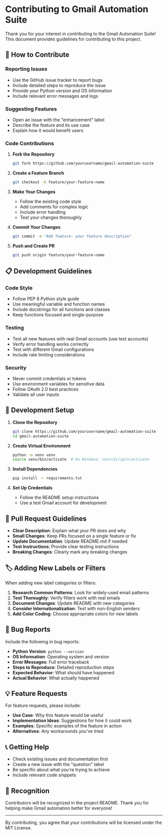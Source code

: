 # Contributing to Gmail Automation Suite

Thank you for your interest in contributing to the Gmail Automation Suite! This document provides guidelines for contributing to this project.

## 🤝 How to Contribute

### Reporting Issues
- Use the GitHub issue tracker to report bugs
- Include detailed steps to reproduce the issue
- Provide your Python version and OS information
- Include relevant error messages and logs

### Suggesting Features
- Open an issue with the "enhancement" label
- Describe the feature and its use case
- Explain how it would benefit users

### Code Contributions

1. **Fork the Repository**
   ```bash
   git fork https://github.com/yourusername/gmail-automation-suite
   ```

2. **Create a Feature Branch**
   ```bash
   git checkout -b feature/your-feature-name
   ```

3. **Make Your Changes**
   - Follow the existing code style
   - Add comments for complex logic
   - Include error handling
   - Test your changes thoroughly

4. **Commit Your Changes**
   ```bash
   git commit -m "Add feature: your feature description"
   ```

5. **Push and Create PR**
   ```bash
   git push origin feature/your-feature-name
   ```

## 📋 Development Guidelines

### Code Style
- Follow PEP 8 Python style guide
- Use meaningful variable and function names
- Include docstrings for all functions and classes
- Keep functions focused and single-purpose

### Testing
- Test all new features with real Gmail accounts (use test accounts)
- Verify error handling works correctly
- Test with different Gmail configurations
- Include rate limiting considerations

### Security
- Never commit credentials or tokens
- Use environment variables for sensitive data
- Follow OAuth 2.0 best practices
- Validate all user inputs

## 🔧 Development Setup

1. **Clone the Repository**
   ```bash
   git clone https://github.com/yourusername/gmail-automation-suite
   cd gmail-automation-suite
   ```

2. **Create Virtual Environment**
   ```bash
   python -m venv venv
   source venv/bin/activate  # On Windows: venv\Scripts\activate
   ```

3. **Install Dependencies**
   ```bash
   pip install -r requirements.txt
   ```

4. **Set Up Credentials**
   - Follow the README setup instructions
   - Use a test Gmail account for development

## 📝 Pull Request Guidelines

- **Clear Description**: Explain what your PR does and why
- **Small Changes**: Keep PRs focused on a single feature or fix
- **Update Documentation**: Update README.md if needed
- **Test Instructions**: Provide clear testing instructions
- **Breaking Changes**: Clearly mark any breaking changes

## 🏷️ Adding New Labels or Filters

When adding new label categories or filters:

1. **Research Common Patterns**: Look for widely-used email patterns
2. **Test Thoroughly**: Verify filters work with real emails
3. **Document Changes**: Update README with new categories
4. **Consider Internationalization**: Test with non-English senders
5. **Add Color Coding**: Choose appropriate colors for new labels

## 🐛 Bug Reports

Include the following in bug reports:

- **Python Version**: `python --version`
- **OS Information**: Operating system and version
- **Error Messages**: Full error traceback
- **Steps to Reproduce**: Detailed reproduction steps
- **Expected Behavior**: What should have happened
- **Actual Behavior**: What actually happened

## 💡 Feature Requests

For feature requests, please include:

- **Use Case**: Why this feature would be useful
- **Implementation Ideas**: Suggestions for how it could work
- **Examples**: Specific examples of the feature in action
- **Alternatives**: Any workarounds you've tried

## 📞 Getting Help

- Check existing issues and documentation first
- Create a new issue with the "question" label
- Be specific about what you're trying to achieve
- Include relevant code snippets

## 🙏 Recognition

Contributors will be recognized in the project README. Thank you for helping make Gmail automation better for everyone!

---

By contributing, you agree that your contributions will be licensed under the MIT License.